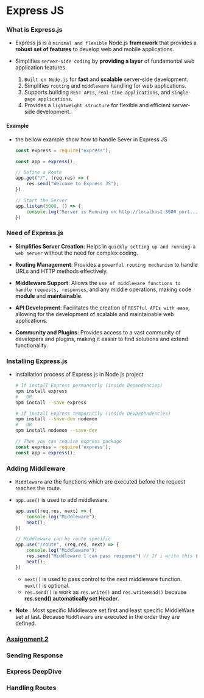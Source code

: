 # Express JS

### What is Express.js
- Express js is a `minimal and flexible` Node.js **framework** that provides a **robust set of features** to develop web and mobile applications.

- Simplifies `server-side coding` by **providing a layer** of fundamental web application features.
    1. `Built on Node.js` for **fast** and **scalable** server-side development.
    2. Simplifies `routing` and `middleware` handling for web applications.
    3. Supports building `REST APIs`, `real-time applications`, and `single-page applications`.
    4. Provides a `lightweight structure` for flexible and efficient server-side development.

#### Example

- the bellow example show how to handle Sever in Express JS

    ```js
    const express = require("express");

    const app = express();

    // Define a Route
    app.get("/", (req,res) => {
        res.send("Welcome to Express JS");
    })

    // Start the Server
    app.listen(3000, () => {
        console.log("Server is Running on http://localhost:3000 port...");
    })
    ```

### Need of Express.js

- **Simplifies Server Creation**: Helps in `quickly setting up and running a web server` without the need for complex coding.

- **Routing Management**: Provides a `powerful routing mechanism` to handle URLs and HTTP methods effectively.

- **Middleware Support**: Allows the `use of middleware functions to handle requests, responses`, and any middle operations, making code **module** and **maintainable**.

- **API Development**: Facilitates the creation of `RESTful APIs with ease`, allowing for the development of scalable and maintainable web applications.

- **Community and Plugins**: Provides access to a vast community of developers and plugins, making it easier to find solutions and extend functionality.

### Installing Express.js
- installation process of Express js in Node js project
    ```bash
    # If install Express permanently (inside Dependencies)
    npm install express
    #   OR
    npm install --save express

    # If install Express temporarily (inside DevDependencies)
    npm install --save-dev nodemon
    #   OR
    npm install nodemon --save-dev
    ```

    ```javascript
    // Then you can require express package 
    const express = require('express');
    const app = express();
    ```

### Adding Middleware
- `Middleware` are the functions which are executed before the request reaches the route.
- `app.use()` is used to add middleware.

    ```js
    app.use((req,res, next) => {
        console.log("Middleware");
        next();
    })

    // Middleware can be route specific
    app.use("/route", (req,res, next) => {
        console.log("Middleware");
        res.send("Middleware 1 can pass response") // If i write this then it will not execute bellow code
        next();
    })
    ```
    - `next()` is used to pass control to the next middleware function. `next()` is optional.
    - `res.send()` is work as `res.write()` and `res.writeHead()` because **res.send() automatically set Header**.
- **Note** : Most specific Middleware set first and least specific MiddleWare set at last. Because `Middleware` are executed in the order they are defined.   

### [Assignment 2](./Assignement%202/ReadMe.md)

### Sending Response

### Express DeepDive

### Handling Routes